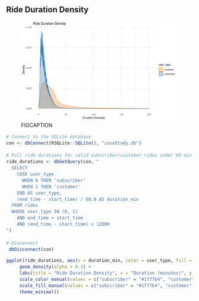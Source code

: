 ## Ride Duration Density

<figure class="float-right">
  <a href="../images/Ride_Duration_Density.png" target="_blank" title="Select image to open full sized chart">
  <img src="../images/thumbnails/Ride_Duration_Density.png" alt="ALT_TEXT">
  </a>
  <figcaption>
  FIGCAPTION
  </figcaption>
</figure>





```R
# Connect to the SQLite database
con <- dbConnect(RSQLite::SQLite(), "caseStudy.db")

# Pull ride durations for valid subscriber/customer rides under 60 min
ride_durations <- dbGetQuery(con, "
  SELECT
    CASE user_type
      WHEN 0 THEN 'subscriber'
      WHEN 1 THEN 'customer'
    END AS user_type,
    (end_time - start_time) / 60.0 AS duration_min
  FROM rides
  WHERE user_type IN (0, 1)
    AND end_time > start_time
    AND (end_time - start_time) < 12000
")

# Disconnect 
 dbDisconnect(con)
```

```R
ggplot(ride_durations, aes(x = duration_min, color = user_type, fill = user_type)) +
     geom_density(alpha = 0.3) +
     labs(title = "Ride Duration Density", x = "Duration (minutes)", y = "Density") +
     scale_color_manual(values = c("subscriber" = "#1f77b4", "customer" = "#ff7f0e")) +
     scale_fill_manual(values = c("subscriber" = "#1f77b4", "customer" = "#ff7f0e")) +
     theme_minimal()
```

